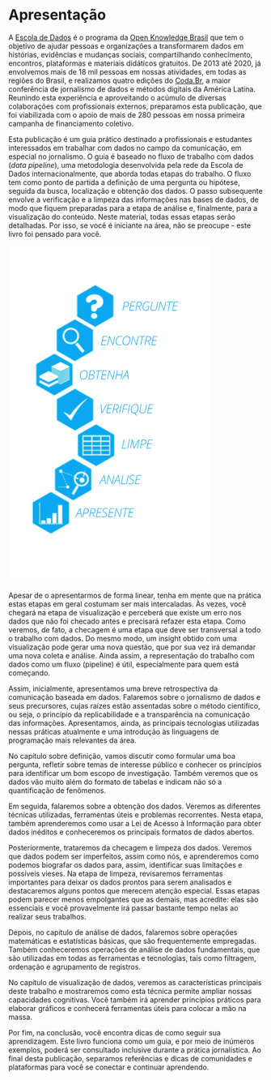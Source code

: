 # Apresentação

A [Escola de Dados](https://escoladedados.org) é o programa da [Open Knowledge Brasil](http://ok.org.br/) que tem o objetivo de ajudar pessoas e organizações a transformarem dados em histórias, evidências e mudanças sociais, compartilhando conhecimento, encontros, plataformas e materiais didáticos gratuitos. De 2013 até 2020, já envolvemos mais de 18 mil pessoas em nossas atividades, em todas as regiões do Brasil, e realizamos quatro edições do [Coda.Br](https://coda.escoladedados.org), a maior conferência de jornalismo de dados e métodos digitais da América Latina. Reunindo esta experiência e aproveitando o acúmulo de diversas colaborações com profissionais externos, preparamos esta publicação, que foi viabilizada com o apoio de mais de 280 pessoas em nossa primeira campanha de financiamento coletivo.

Esta publicação é um guia prático destinado a profissionais e estudantes interessados em trabalhar com dados no campo da comunicação, em especial no jornalismo. O guia é baseado no fluxo de trabalho com dados (*data pipeline*), uma metodologia desenvolvida pela rede da Escola de Dados internacionalmente, que aborda todas etapas do trabalho. O fluxo tem como ponto de partida a definição de uma pergunta ou hipótese, seguida da busca, localização e obtenção dos dados. O passo subsequente envolve a verificação e a limpeza das informações nas bases de dados, de modo que fiquem preparadas para a etapa de análise e, finalmente, para a visualização do conteúdo. Neste material, todas essas etapas serão detalhadas. Por isso, se você é iniciante na área, não se preocupe - este livro foi pensado para você. 

![Data pipeline ou o fluxo de trabalho com dados - Fonte: Escola de Dados](images/apresentacao/datapipeline.png)

Apesar de o apresentarmos de forma linear, tenha em mente que na prática estas etapas em geral costumam ser mais intercaladas. Às vezes, você chegará na etapa de visualização e perceberá que existe um erro nos dados que não foi checado antes e precisará refazer esta etapa. Como veremos, de fato, a checagem é uma etapa que deve ser transversal a todo o trabalho com dados. Do mesmo modo, um insight obtido com uma visualização pode gerar uma nova questão, que por sua vez irá demandar uma nova coleta e análise. Ainda assim, a representação do trabalho com dados como um fluxo (pipeline) é útil, especialmente para quem está começando.

Assim, inicialmente, apresentamos uma breve retrospectiva da comunicação baseada em dados. Falaremos sobre o jornalismo de dados e seus precursores, cujas raízes estão assentadas sobre o método científico, ou seja, o princípio da replicabilidade e a transparência na comunicação das informações. Apresentamos, ainda, as principais tecnologias utilizadas nessas práticas atualmente e uma introdução às linguagens de programação mais relevantes da área. 

No capítulo sobre definição, vamos discutir como formular uma boa pergunta, refletir sobre temas de interesse público e conhecer os princípios para identificar um bom escopo de investigação. Também veremos que os dados vão muito além do formato de tabelas e indicam não só a quantificação de fenômenos. 

Em seguida, falaremos sobre a obtenção dos dados. Veremos as diferentes técnicas utilizadas, ferramentas úteis e problemas recorrentes. Nesta etapa, também aprenderemos como usar a Lei de Acesso à Informação para obter dados inéditos e conheceremos os principais formatos de dados abertos.

Posteriormente, trataremos da checagem e limpeza dos dados. Veremos que dados podem ser imperfeitos, assim como nós, e aprenderemos como podemos biografar os dados para, assim, identificar suas limitações e possíveis vieses. Na etapa de limpeza, revisaremos ferramentas importantes para deixar os dados prontos para serem analisados e destacaremos alguns pontos que merecem atenção especial. Essas etapas podem parecer menos empolgantes que as demais, mas acredite: elas são essenciais e você provavelmente irá passar bastante tempo nelas ao realizar seus trabalhos.

Depois, no capítulo de análise de dados, falaremos sobre operações matemáticas e estatísticas básicas, que são frequentemente empregadas. Também conheceremos operações de análise de dados fundamentais, que são utilizadas em todas as ferramentas e tecnologias, tais como filtragem, ordenação e agrupamento de registros.

No capítulo de visualização de dados, veremos as características principais deste trabalho e mostraremos como esta técnica permite ampliar nossas capacidades cognitivas. Você também irá aprender princípios práticos para elaborar gráficos e conhecerá ferramentas úteis para colocar a mão na massa.

Por fim, na conclusão, você encontra dicas de como seguir sua aprendizagem. Este livro funciona como um guia, e por meio de inúmeros exemplos, poderá ser consultado inclusive durante a prática jornalística. Ao final desta publicação, separamos referências e dicas de comunidades e plataformas para você se conectar e continuar aprendendo. 
